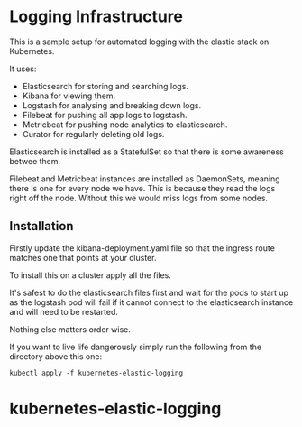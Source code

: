 # Logging Infrastructure

This is a sample setup for automated logging with the elastic stack on Kubernetes.

It uses:

* Elasticsearch for storing and searching logs.
* Kibana for viewing them.
* Logstash for analysing and breaking down logs.
* Filebeat for pushing all app logs to logstash.
* Metricbeat for pushing node analytics to elasticsearch.
* Curator for regularly deleting old logs.

Elasticsearch is installed as a StatefulSet so that there is some
awareness betwee them.

Filebeat and Metricbeat instances are installed as DaemonSets, 
meaning there is one for every node we have. This is because they
read the logs right off the node. Without this we would miss logs 
from some nodes.

## Installation

Firstly update the kibana-deployment.yaml file so that the ingress
route matches one that points at your cluster.

To install this on a cluster apply all the files.

It's safest to do the elasticsearch files first and wait for the 
pods to start up as the logstash pod will fail if it cannot connect 
to the elasticsearch instance and will need to be restarted.

Nothing else matters order wise.

If you want to live life dangerously simply run the following from 
the directory above this one:

    kubectl apply -f kubernetes-elastic-logging
# kubernetes-elastic-logging
